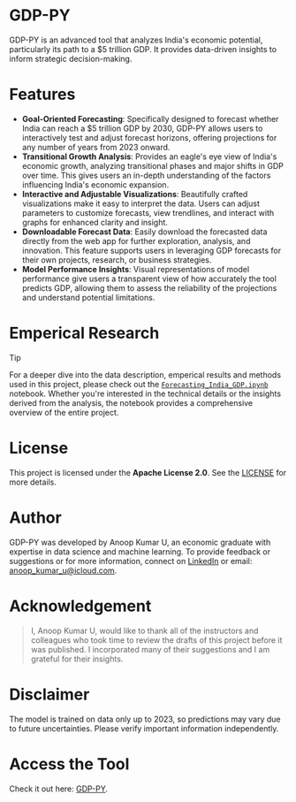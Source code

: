 # GDP-PY

GDP-PY is an advanced tool that analyzes India's economic potential, particularly its path to a $5 trillion GDP. It provides data-driven insights to inform strategic decision-making.

# Features

- **Goal-Oriented Forecasting**: Specifically designed to forecast whether India can reach a $5 trillion GDP by 2030, GDP-PY allows users to interactively test and adjust forecast horizons, offering projections for any number of years from 2023 onward.
- **Transitional Growth Analysis**: Provides an eagle's eye view of India's economic growth, analyzing transitional phases and major shifts in GDP over time. This gives users an in-depth understanding of the factors influencing India's economic expansion.
- **Interactive and Adjustable Visualizations**: Beautifully crafted visualizations make it easy to interpret the data. Users can adjust parameters to customize forecasts, view trendlines, and interact with graphs for enhanced clarity and insight.
- **Downloadable Forecast Data**: Easily download the forecasted data directly from the web app for further exploration, analysis, and innovation. This feature supports users in leveraging GDP forecasts for their own projects, research, or business strategies.
- **Model Performance Insights**: Visual representations of model performance give users a transparent view of how accurately the tool predicts GDP, allowing them to assess the reliability of the projections and understand potential limitations.

# Emperical Research

>[!TIP]
>For a deeper dive into the data description, emperical results and methods used in this project, please check out the [`Forecasting_India_GDP.ipynb`](https://github.com/neuraledgeai/GDP-PY/blob/main/Forecasting_India_GDP.ipynb) notebook. Whether you're interested in the technical details or the insights derived from the analysis, the notebook provides a comprehensive overview of the entire project.

# License

This project is licensed under the **Apache License 2.0**. See the [LICENSE](https://github.com/neuraledgeai/GDP-PY/blob/main/LICENSE) for more details.

# Author

GDP-PY was developed by Anoop Kumar U, an economic graduate with expertise in data science and machine learning. To provide feedback or suggestions or for more information, connect on [LinkedIn](https://www.linkedin.com/in/anoop-kumar-u-695031231/) or email: anoop_kumar_u@icloud.com.

# Acknowledgement

> I, Anoop Kumar U, would like to thank all of the instructors and colleagues who took time to review the drafts of this project before it was published. I incorporated many of their suggestions and I am grateful for their insights.

# Disclaimer

The model is trained on data only up to 2023, so predictions may vary due to future uncertainties. Please verify important information independently.

# Access the Tool

Check it out here: [GDP-PY](https://gdp-py.streamlit.app).
